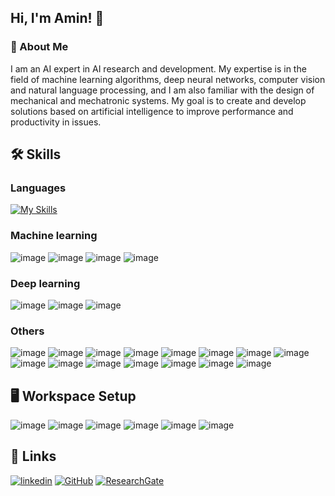 ## Hi, I'm Amin! 👋

### 🚀 About Me

I am an AI expert in AI research and development. My expertise is in the field of machine learning algorithms, deep neural networks, computer vision and natural language processing, and I am also familiar with the design of mechanical and mechatronic systems. My goal is to create and develop solutions based on artificial intelligence to improve performance and productivity in issues.
## 🛠️ Skills
### Languages
 [![My Skills](https://skillicons.dev/icons?i=python,matlab)](https://skillicons.dev)
### Machine learning
![image](https://img.shields.io/badge/NumPy-013243.svg?style=for-the-badge&logo=NumPy&logoColor=white)
![image](https://img.shields.io/badge/Pandas-2C2D72?style=for-the-badge&logo=pandas&logoColor=white)
![image](https://img.shields.io/badge/Matplotlib-239120?style=for-the-badge&logo=Plotly&logoColor=white)
![image](https://img.shields.io/badge/scikit_learn-F7931E?style=for-the-badge&logo=scikit-learn&logoColor=white)
### Deep learning
![image](https://img.shields.io/badge/TensorFlow-FF6F00?style=for-the-badge&logo=TensorFlow&logoColor=white)
![image](https://img.shields.io/badge/Keras-FF0000?style=for-the-badge&logo=keras&logoColor=white)
![image](https://img.shields.io/badge/PyTorch-EE4C2C?style=for-the-badge&logo=pytorch&logoColor=white)

 ### Others
![image](https://img.shields.io/badge/OpenCV-27338e?style=for-the-badge&logo=OpenCV&logoColor=white)
![image](https://img.shields.io/badge/YOLO-00FFFF.svg?style=for-the-badge&logo=YOLO&logoColor=black)
![image](https://img.shields.io/badge/spaCy-09A3D5.svg?style=for-the-badge&logo=spaCy&logoColor=white)
![image](https://img.shields.io/badge/OpenAI-412991.svg?style=for-the-badge&logo=OpenAI&logoColor=white)
![image](https://img.shields.io/badge/Streamlit-FF4B4B.svg?style=for-the-badge&logo=Streamlit&logoColor=white)
![image](https://img.shields.io/badge/MySQL-4479A1.svg?style=for-the-badge&logo=MySQL&logoColor=white)
![image](https://img.shields.io/badge/PostgreSQL-4169E1.svg?style=for-the-badge&logo=PostgreSQL&logoColor=white)
![image](https://img.shields.io/badge/MongoDB-47A248.svg?style=for-the-badge&logo=MongoDB&logoColor=white)
![image](https://img.shields.io/badge/FastAPI-009688.svg?style=for-the-badge&logo=FastAPI&logoColor=white)
![image](https://img.shields.io/badge/GitHub%20Actions-2088FF.svg?style=for-the-badge&logo=GitHub-Actions&logoColor=white)
![image](https://img.shields.io/badge/Docker-2496ED.svg?style=for-the-badge&logo=Docker&logoColor=white)
![image](https://img.shields.io/badge/Dialogflow-FF9800.svg?style=for-the-badge&logo=Dialogflow&logoColor=white)
![image](https://img.shields.io/badge/Git-F05032.svg?style=for-the-badge&logo=Git&logoColor=white)
![image](https://img.shields.io/badge/Heroku-430098.svg?style=for-the-badge&logo=Heroku&logoColor=white)
![image](https://img.shields.io/badge/-LangChain-32CD32?logo=LangChain&logoColor=white&style=for-the-badge)

## 🖥️ Workspace Setup
![image](https://img.shields.io/badge/Windows%2011-0078D4.svg?style=for-the-badge&logo=Windows-11&logoColor=white)
![image](https://img.shields.io/badge/Intel%20Core_i5_12th-0071C5?style=for-the-badge&logo=intel&logoColor=white)
![image](https://img.shields.io/badge/NVIDIA-GTX1650-76B900?style=for-the-badge&logo=nvidia&logoColor=white)
![image](https://img.shields.io/badge/Jupyter-F37626.svg?style=for-the-badge&logo=Jupyter&logoColor=white)
![image](https://img.shields.io/badge/PyCharm-000000.svg?style=for-the-badge&logo=PyCharm&logoColor=white)
![image](https://img.shields.io/badge/VSCode-0078D4?style=for-the-badge&logo=visual%20studio%20code&logoColor=white)

## 🔗 Links
[![linkedin](https://img.shields.io/badge/linkedin-0A66C2?style=for-the-badge&logo=linkedin&logoColor=white)](https://www.linkedin.com/in/amin-haghdadi)
[![GitHub](https://img.shields.io/badge/GitHub-181717.svg?style=for-the-badge&logo=GitHub&logoColor=white)](https://github.com/AminHaghdadi)
[![ResearchGate](https://img.shields.io/badge/ResearchGate-00CCBB.svg?style=for-the-badge&logo=ResearchGate&logoColor=white)](https://www.researchgate.net/profile/Amin-Haghdadi)

